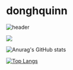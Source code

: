 # donghquinn

![header](https://capsule-render.vercel.app/api?type=wave&color=auto&height=300&section=header&text=Hi%20render&fontSize=90)

 <img src="https://img.shields.io/badge/TypeScript-3178C6?style=flat&logo=TypeScript&logoColor=#3178C6"/>
 
 ![Anurag's GitHub stats](https://github-readme-stats.vercel.app/api?username=donghquinn&show_icons=true&theme=radical)

[![Top Langs](https://github-readme-stats.vercel.app/api/top-langs/?username=donghquinn&langs_count=8)](https://github.com/donghquinn/github-readme-stats)
